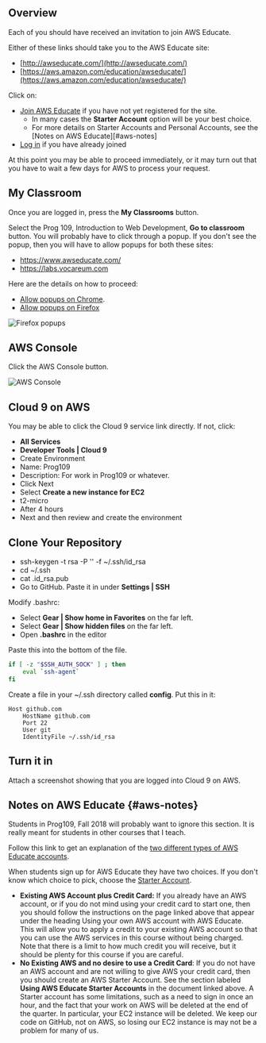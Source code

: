 ## Overview

Each of you should have received an invitation to join AWS Educate.

Either of these links should take you to the AWS Educate site:

- [http://awseducate.com/](http://awseducate.com/)
- [https://aws.amazon.com/education/awseducate/](https://aws.amazon.com/education/awseducate/)

Click on:

- [Join AWS Educate][jawse] if you have not yet registered for the site.
  - In many cases the **Starter Account** option will be your best choice.
  - For more details on Starter Accounts and Personal Accounts, see the [Notes on AWS Educate][#aws-notes]
- [Log in][awsl] if you have already joined

At this point you may be able to proceed immediately, or it may turn out that you have to wait a few days for AWS to process your request.

## My Classroom

Once you are logged in, press the **My Classrooms** button.

Select the Prog 109, Introduction to Web Development, **Go to classroom** button. You will probably have to click through a popup. If you don't see the popup, then you will have to allow popups for both these sites:

- https://www.awseducate.com/
- https://labs.vocareum.com

Here are the details on how to proceed:

- [Allow popups on Chrome][apc].
- [Allow popups on Firefox][apf]

![Firefox popups][fpu]

## AWS Console

Click the AWS Console button.

![AWS Console][awsc]

## Cloud 9 on AWS

You may be able to click the Cloud 9 service link directly. If not, click:

- **All Services**
- **Developer Tools | Cloud 9**
- Create Environment
- Name: Prog109
- Description: For work in Prog109 or whatever.
- Click Next
- Select **Create a new instance for EC2**
- t2-micro
- After 4 hours
- Next and then review and create the environment

## Clone Your Repository

- ssh-keygen -t rsa -P '' -f ~/.ssh/id_rsa
- cd ~/.ssh
- cat .id_rsa.pub
- Go to GitHub. Paste it in under **Settings | SSH**

Modify .bashrc:

- Select **Gear | Show home in Favorites** on the far left.
- Select **Gear | Show hidden files** on the far left.
- Open **.bashrc** in the editor

Paste this into the bottom of the file.

```bash
if [ -z "$SSH_AUTH_SOCK" ] ; then
    eval `ssh-agent`
fi
```

Create a file in your ~/.ssh directory called **config**. Put this in it:

```
Host github.com
	HostName github.com
	Port 22
	User git
	IdentityFile ~/.ssh/id_rsa
```  

## Turn it in

Attach a screenshot showing that you are logged into Cloud 9 on AWS.

## Notes on AWS Educate {#aws-notes}

Students in Prog109, Fall 2018 will probably want to ignore this section. It is really meant for students in other courses that I teach.

Follow this link to get an explanation of the [two different types of AWS Educate accounts][aws-accounts].

When students sign up for AWS Educate they have two choices. If you don't know which choice to pick, choose the [Starter Account][aws-eb].

- **Existing AWS Account plus Credit Card:** If you already have an AWS account, or if you do not mind using your credit card to start one, then you should follow the instructions on the page linked above that appear under the heading Using your own AWS account with AWS Educate. This will allow you to apply a credit to your existing AWS account so that you can use the AWS services in this course without being charged. Note that there is a limit to how much credit you will receive, but it should be plenty for this course if you are careful.
- **No Existing AWS and no desire to use a Credit Card**: If you do not have an AWS account and are not willing to give AWS your credit card, then you should create an AWS Starter Account. See the section labeled **Using AWS Educate Starter Accounts** in the document linked above. A Starter account has some limitations, such as a need to sign in once an hour, and the fact that your work on AWS will be deleted at the end of the quarter. In particular, your EC2 instance will be deleted.  We keep our code on GitHub, not on AWS, so losing our EC2 instance is may not be a problem for many of us.

[aws-accounts]: https://aws.amazon.com/premiumsupport/knowledge-center/educate-starter-account/
[jawse]: https://www.awseducate.com/registration
[awsl]: https://www.awseducate.com/signin/SiteLogin
[apc]: https://support.google.com/chrome/answer/95472?co=GENIE.Platform%3DDesktop&hl=en
[apf]: https://support.mozilla.org/en-US/kb/pop-blocker-settings-exceptions-troubleshooting
[awsc]: https://s3.amazonaws.com/bucket01.elvenware.com/images/aws-educate-status.png
[fpu]: https://s3.amazonaws.com/bucket01.elvenware.com/images/firefox-popups.png
[aws-eb]: https://aws.amazon.com/blogs/publicsector/connecting-students-everywhere-to-a-cloud-education/
